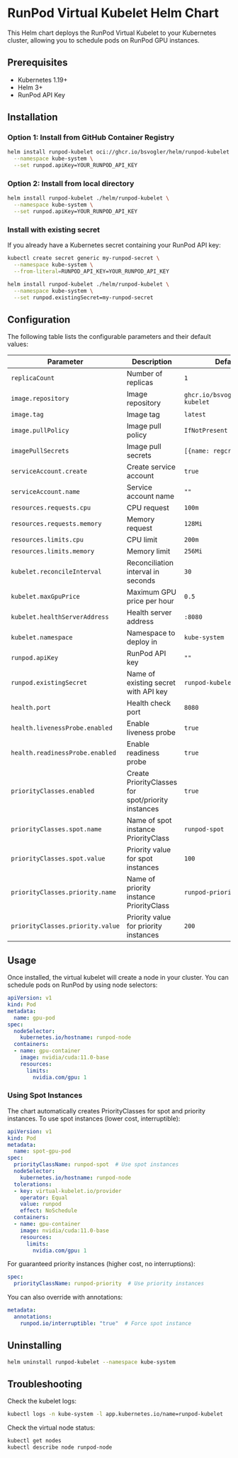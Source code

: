 # RunPod Virtual Kubelet Helm Chart

This Helm chart deploys the RunPod Virtual Kubelet to your Kubernetes cluster, allowing you to schedule pods on RunPod GPU instances.

## Prerequisites

- Kubernetes 1.19+
- Helm 3+
- RunPod API Key

## Installation

### Option 1: Install from GitHub Container Registry

```bash
helm install runpod-kubelet oci://ghcr.io/bsvogler/helm/runpod-kubelet \
  --namespace kube-system \
  --set runpod.apiKey=YOUR_RUNPOD_API_KEY
```

### Option 2: Install from local directory

```bash
helm install runpod-kubelet ./helm/runpod-kubelet \
  --namespace kube-system \
  --set runpod.apiKey=YOUR_RUNPOD_API_KEY
```

### Install with existing secret

If you already have a Kubernetes secret containing your RunPod API key:

```bash
kubectl create secret generic my-runpod-secret \
  --namespace kube-system \
  --from-literal=RUNPOD_API_KEY=YOUR_RUNPOD_API_KEY

helm install runpod-kubelet ./helm/runpod-kubelet \
  --namespace kube-system \
  --set runpod.existingSecret=my-runpod-secret
```

## Configuration

The following table lists the configurable parameters and their default values:

| Parameter | Description | Default |
|-----------|-------------|---------|
| `replicaCount` | Number of replicas | `1` |
| `image.repository` | Image repository | `ghcr.io/bsvogler/runpod-kubelet` |
| `image.tag` | Image tag | `latest` |
| `image.pullPolicy` | Image pull policy | `IfNotPresent` |
| `imagePullSecrets` | Image pull secrets | `[{name: regcred}]` |
| `serviceAccount.create` | Create service account | `true` |
| `serviceAccount.name` | Service account name | `""` |
| `resources.requests.cpu` | CPU request | `100m` |
| `resources.requests.memory` | Memory request | `128Mi` |
| `resources.limits.cpu` | CPU limit | `200m` |
| `resources.limits.memory` | Memory limit | `256Mi` |
| `kubelet.reconcileInterval` | Reconciliation interval in seconds | `30` |
| `kubelet.maxGpuPrice` | Maximum GPU price per hour | `0.5` |
| `kubelet.healthServerAddress` | Health server address | `:8080` |
| `kubelet.namespace` | Namespace to deploy in | `kube-system` |
| `runpod.apiKey` | RunPod API key | `""` |
| `runpod.existingSecret` | Name of existing secret with API key | `runpod-kubelet-secrets` |
| `health.port` | Health check port | `8080` |
| `health.livenessProbe.enabled` | Enable liveness probe | `true` |
| `health.readinessProbe.enabled` | Enable readiness probe | `true` |
| `priorityClasses.enabled` | Create PriorityClasses for spot/priority instances | `true` |
| `priorityClasses.spot.name` | Name of spot instance PriorityClass | `runpod-spot` |
| `priorityClasses.spot.value` | Priority value for spot instances | `100` |
| `priorityClasses.priority.name` | Name of priority instance PriorityClass | `runpod-priority` |
| `priorityClasses.priority.value` | Priority value for priority instances | `200` |

## Usage

Once installed, the virtual kubelet will create a node in your cluster. You can schedule pods on RunPod by using node selectors:

```yaml
apiVersion: v1
kind: Pod
metadata:
  name: gpu-pod
spec:
  nodeSelector:
    kubernetes.io/hostname: runpod-node
  containers:
  - name: gpu-container
    image: nvidia/cuda:11.0-base
    resources:
      limits:
        nvidia.com/gpu: 1
```

### Using Spot Instances

The chart automatically creates PriorityClasses for spot and priority instances. To use spot instances (lower cost, interruptible):

```yaml
apiVersion: v1
kind: Pod
metadata:
  name: spot-gpu-pod
spec:
  priorityClassName: runpod-spot  # Use spot instances
  nodeSelector:
    kubernetes.io/hostname: runpod-node
  tolerations:
  - key: virtual-kubelet.io/provider
    operator: Equal
    value: runpod
    effect: NoSchedule
  containers:
  - name: gpu-container
    image: nvidia/cuda:11.0-base
    resources:
      limits:
        nvidia.com/gpu: 1
```

For guaranteed priority instances (higher cost, no interruptions):

```yaml
spec:
  priorityClassName: runpod-priority  # Use priority instances
```

You can also override with annotations:

```yaml
metadata:
  annotations:
    runpod.io/interruptible: "true"  # Force spot instance
```

## Uninstalling

```bash
helm uninstall runpod-kubelet --namespace kube-system
```

## Troubleshooting

Check the kubelet logs:

```bash
kubectl logs -n kube-system -l app.kubernetes.io/name=runpod-kubelet
```

Check the virtual node status:

```bash
kubectl get nodes
kubectl describe node runpod-node
```